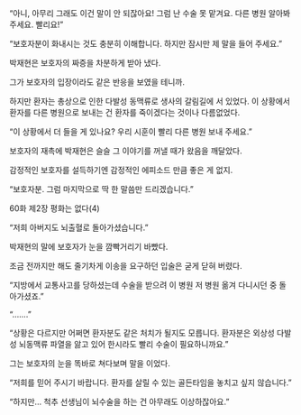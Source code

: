 “아니, 아무리 그래도 이건 말이 안 되잖아요! 그럼 난 수술 못 맡겨요. 다른 병원 알아봐 주세요. 빨리요!”

“보호자분이 화내시는 것도 충분히 이해합니다. 하지만 잠시만 제 말을 들어 주세요.”

박재현은 보호자의 짜증을 차분하게 받아 냈다.

그가 보호자의 입장이라도 같은 반응을 보였을 테니까.

하지만 환자는 총상으로 인한 다발성 동맥류로 생사의 갈림길에 서 있었다. 이 상황에서 환자를 다른 병원으로 보내는 건 환자를 죽이겠다는 것이나 다름없었다.

“이 상황에서 더 들을 게 있나요? 우리 시훈이 빨리 다른 병원 보내 주세요.”

보호자의 재촉에 박재현은 슬슬 그 이야기를 꺼낼 때가 왔음을 깨달았다.

감정적인 보호자를 설득하기엔 감정적인 에피소드 만큼 좋은 게 없지.

“보호자분. 그럼 마지막으로 딱 한 말씀만 드리겠습니다.”

60화 제2장 평화는 없다(4)

“저희 아버지도 뇌출혈로 돌아가셨습니다.”

박재현의 말에 보호자가 눈을 깜빡거리기 바빴다.

조금 전까지만 해도 줄기차게 이송을 요구하던 입술은 굳게 닫혀 버렸다.

“지방에서 교통사고를 당하셨는데 수술을 받으려 이 병원 저 병원 옮겨 다니시던 중 돌아가셨죠.”

“…….”

“상황은 다르지만 어쩌면 환자분도 같은 처치가 될지도 모릅니다. 환자분은 외상성 다발성 뇌동맥류 파열을 앓고 있어 한시라도 빨리 수술이 필요하니까요.”

그는 보호자의 눈을 똑바로 쳐다보며 말을 이었다.

“저희를 믿어 주시기 바랍니다. 환자를 살릴 수 있는 골든타임을 놓치고 싶지 않습니다.”

“하지만… 척추 선생님이 뇌수술을 하는 건 아무래도 이상하잖아요.”